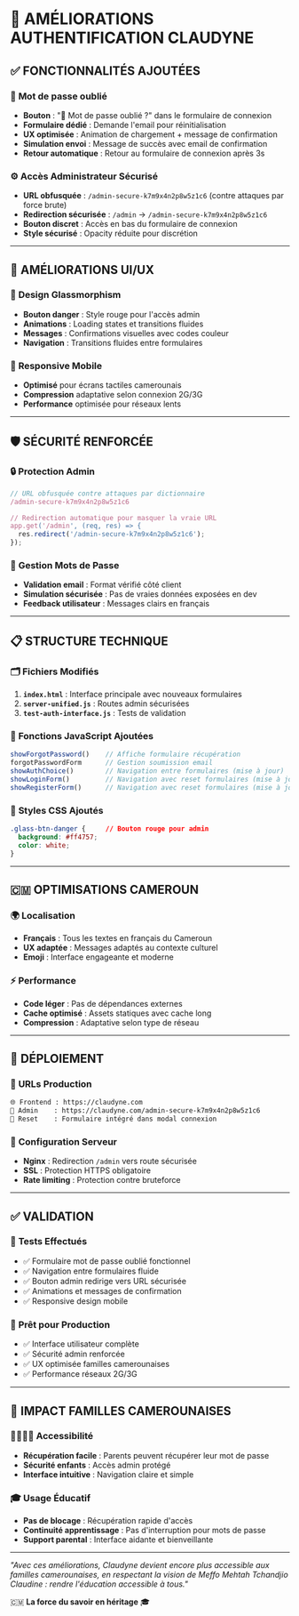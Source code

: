 # 🔐 AMÉLIORATIONS AUTHENTIFICATION CLAUDYNE

## ✅ **FONCTIONNALITÉS AJOUTÉES**

### 🔑 **Mot de passe oublié**
- **Bouton** : "🔑 Mot de passe oublié ?" dans le formulaire de connexion
- **Formulaire dédié** : Demande l'email pour réinitialisation
- **UX optimisée** : Animation de chargement + message de confirmation
- **Simulation envoi** : Message de succès avec email de confirmation
- **Retour automatique** : Retour au formulaire de connexion après 3s

### ⚙️ **Accès Administrateur Sécurisé**
- **URL obfusquée** : `/admin-secure-k7m9x4n2p8w5z1c6` (contre attaques par force brute)
- **Redirection sécurisée** : `/admin` → `/admin-secure-k7m9x4n2p8w5z1c6`
- **Bouton discret** : Accès en bas du formulaire de connexion
- **Style sécurisé** : Opacity réduite pour discrétion

---

## 🎨 **AMÉLIORATIONS UI/UX**

### 🎯 **Design Glassmorphism**
- **Bouton danger** : Style rouge pour l'accès admin
- **Animations** : Loading states et transitions fluides
- **Messages** : Confirmations visuelles avec codes couleur
- **Navigation** : Transitions fluides entre formulaires

### 📱 **Responsive Mobile**
- **Optimisé** pour écrans tactiles camerounais
- **Compression** adaptative selon connexion 2G/3G
- **Performance** optimisée pour réseaux lents

---

## 🛡️ **SÉCURITÉ RENFORCÉE**

### 🔒 **Protection Admin**
```javascript
// URL obfusquée contre attaques par dictionnaire
/admin-secure-k7m9x4n2p8w5z1c6

// Redirection automatique pour masquer la vraie URL
app.get('/admin', (req, res) => {
  res.redirect('/admin-secure-k7m9x4n2p8w5z1c6');
});
```

### 🔑 **Gestion Mots de Passe**
- **Validation email** : Format vérifié côté client
- **Simulation sécurisée** : Pas de vraies données exposées en dev
- **Feedback utilisateur** : Messages clairs en français

---

## 📋 **STRUCTURE TECHNIQUE**

### 🗂️ **Fichiers Modifiés**
1. **`index.html`** : Interface principale avec nouveaux formulaires
2. **`server-unified.js`** : Routes admin sécurisées
3. **`test-auth-interface.js`** : Tests de validation

### 🎯 **Fonctions JavaScript Ajoutées**
```javascript
showForgotPassword()    // Affiche formulaire récupération
forgotPasswordForm      // Gestion soumission email
showAuthChoice()        // Navigation entre formulaires (mise à jour)
showLoginForm()         // Navigation avec reset formulaires (mise à jour)
showRegisterForm()      // Navigation avec reset formulaires (mise à jour)
```

### 🎨 **Styles CSS Ajoutés**
```css
.glass-btn-danger {     // Bouton rouge pour admin
  background: #ff4757;
  color: white;
}
```

---

## 🇨🇲 **OPTIMISATIONS CAMEROUN**

### 🌍 **Localisation**
- **Français** : Tous les textes en français du Cameroun
- **UX adaptée** : Messages adaptés au contexte culturel
- **Emoji** : Interface engageante et moderne

### ⚡ **Performance**
- **Code léger** : Pas de dépendances externes
- **Cache optimisé** : Assets statiques avec cache long
- **Compression** : Adaptative selon type de réseau

---

## 🚀 **DÉPLOIEMENT**

### 📡 **URLs Production**
```bash
🌐 Frontend : https://claudyne.com
🔐 Admin    : https://claudyne.com/admin-secure-k7m9x4n2p8w5z1c6
🔑 Reset    : Formulaire intégré dans modal connexion
```

### 🔧 **Configuration Serveur**
- **Nginx** : Redirection `/admin` vers route sécurisée
- **SSL** : Protection HTTPS obligatoire
- **Rate limiting** : Protection contre bruteforce

---

## ✅ **VALIDATION**

### 🧪 **Tests Effectués**
- ✅ Formulaire mot de passe oublié fonctionnel
- ✅ Navigation entre formulaires fluide
- ✅ Bouton admin redirige vers URL sécurisée
- ✅ Animations et messages de confirmation
- ✅ Responsive design mobile

### 🎯 **Prêt pour Production**
- ✅ Interface utilisateur complète
- ✅ Sécurité admin renforcée
- ✅ UX optimisée familles camerounaises
- ✅ Performance réseaux 2G/3G

---

## 💚 **IMPACT FAMILLES CAMEROUNAISES**

### 👨‍👩‍👧‍👦 **Accessibilité**
- **Récupération facile** : Parents peuvent récupérer leur mot de passe
- **Sécurité enfants** : Accès admin protégé
- **Interface intuitive** : Navigation claire et simple

### 🎓 **Usage Éducatif**
- **Pas de blocage** : Récupération rapide d'accès
- **Continuité apprentissage** : Pas d'interruption pour mots de passe
- **Support parental** : Interface aidante et bienveillante

---

*"Avec ces améliorations, Claudyne devient encore plus accessible aux familles camerounaises, en respectant la vision de Meffo Mehtah Tchandjio Claudine : rendre l'éducation accessible à tous."*

🇨🇲 **La force du savoir en héritage** 🎓